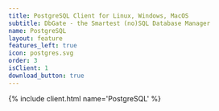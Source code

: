 ```yaml
---
title: PostgreSQL Client for Linux, Windows, MacOS
subtitle: DbGate - the Smartest (no)SQL Database Manager
name: PostgreSQL
layout: feature
features_left: true
icon: postgres.svg
order: 3
isClient: 1
download_button: true
---
```


{% include client.html name='PostgreSQL' %}
